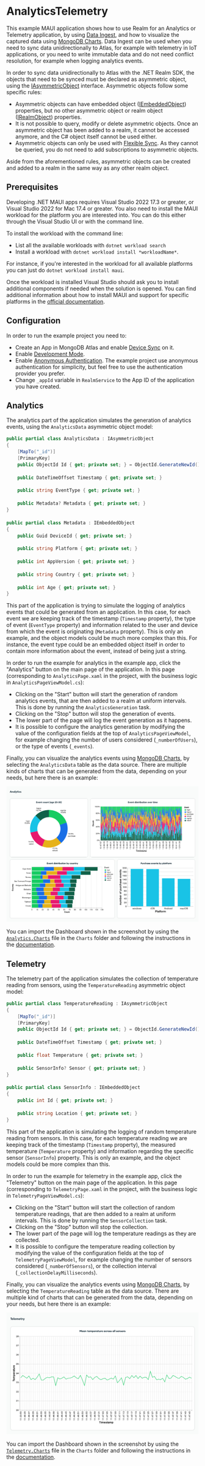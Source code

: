 # AnalyticsTelemetry

This example MAUI application shows how to use Realm for an Analytics or Telemetry application, by using [Data Ingest](https://www.mongodb.com/docs/realm/sdk/dotnet/sync/asymmetric-sync/), and how to visualize the captured data using [MongoDB Charts](https://www.mongodb.com/docs/charts/). Data Ingest can be used when you need to sync data unidirectionally to Atlas, for example with telemetry in IoT applications, or you need to write immutable data and do not need conflict resolution, for example when logging analytics events. 

In order to sync data unidirectionally to Atlas with the .NET Realm SDK, the objects that need to be synced must be declared as asymmetric object, using the [IAsymmetricObject](https://www.mongodb.com/docs/realm-sdks/dotnet/latest/reference/Realms.IAsymmetricObject.html) interface. Asymmetric objects follow some specific rules:
- Asymmetric objects can have embedded object ([IEmbeddedObject](https://www.mongodb.com/docs/realm-sdks/dotnet/latest/reference/Realms.IEmbeddedObject.html)) properties, but no other asymmetric object or realm object ([IRealmObject](https://www.mongodb.com/docs/realm-sdks/dotnet/latest/reference/Realms.IRealmObject.html)) properties.
- It is not possible to query, modify or delete asymmetric objects. Once an asymmetric object has been added to a realm, it cannot be accessed anymore, and the C# object itself cannot be used either. 
- Asymmetric objects can only be used with [Flexible Sync](https://www.mongodb.com/docs/realm/sdk/dotnet/sync/flexible-sync/). As they cannot be queried, you do not need to add subscriptions to asymmetric objects.   

Aside from the aforementioned rules, asymmetric objects can be created and added to a realm in the same way as any other realm object. 

## Prerequisites

Developing .NET MAUI apps requires Visual Studio 2022 17.3 or greater, or Visual Studio 2022 for Mac 17.4 or greater. You also need to install the MAUI workload for the platform you are interested into. You can do this either through the Visual Studio UI or with the command line.

To install the workload with the command line:
- List all the available workloads with `dotnet workload search`
- Install a workload with `dotnet workload install *workloadName*`. 

For instance, if you're interested in the workload for all available platforms you can just do `dotnet workload install maui`. 

Once the workload is installed Visual Studio should ask you to install additional components if needed when the solution is opened. You can find additional information about how to install MAUI and support for specific platforms in the [official documentation](https://learn.microsoft.com/en-us/dotnet/maui/get-started/installation?tabs=vswin).

## Configuration

In order to run the example project you need to:
- Create an App in MongoDB Atlas and enable [Device Sync](https://www.mongodb.com/docs/atlas/app-services/sync/get-started/) on it. 
- Enable [Development Mode](https://www.mongodb.com/docs/atlas/app-services/sync/configure/sync-settings/).
- Enable [Anonymous Authentication](https://www.mongodb.com/docs/atlas/app-services/authentication/anonymous/). The example project use anonymous authentication for simplicity, but feel free to use the authentication provider you prefer. 
- Change `_appId` variable in `RealmService` to the App ID of the application you have created. 

## Analytics

The analytics part of the application simulates the generation of analytics events, using the `AnalyticsData` asymmetric object model:

```csharp
public partial class AnalyticsData : IAsymmetricObject
{
    [MapTo("_id")]
    [PrimaryKey]
    public ObjectId Id { get; private set; } = ObjectId.GenerateNewId();

    public DateTimeOffset Timestamp { get; private set; }

    public string EventType { get; private set; }

    public Metadata? Metadata { get; private set; }
}

public partial class Metadata : IEmbeddedObject
{
    public Guid DeviceId { get; private set; }

    public string Platform { get; private set; }

    public int AppVersion { get; private set; }

    public string Country { get; private set; }

    public int Age { get; private set; }
}
```
This part of the application is trying to simulate the logging of analytics events that could be generated from an application. In this case, for each event we are keeping track of the timestamp (`Timestamp` property), the type of event (`EventType` property) and information related to the user and device from which the event is originating (`Metadata` property). This is only an example, and the object models could be much more complex than this. For instance, the event type could be an embedded object itself in order to contain more information about the event, instead of being just a string.

In order to run the example for analytics in the example app, click the "Analytics" button on the main page of the application.
In this page (corresponding to `AnalyticsPage.xaml` in the project, with the business logic in `AnalyticsPageViewModel.cs`):
- Clicking on the "Start" button will start the generation of random analytics events, that are then added to a realm at uniform intervals. This is done by running the `AnalyticsGeneration` task.
- Clicking on the "Stop" button will stop the generation of events. 
- The lower part of the page will log the event generation as it happens. 
- It is possible to configure the analytics generation by modifying the value of the configuration fields at the top of `AnalyticsPageViewModel`, for example changing the number of users considered (`_numberOfUsers`), or the type of events (`_events`).

Finally, you can visualize the analytics events using [MongoDB Charts](https://www.mongodb.com/docs/charts/), by selecting the `AnalyticsData` table as the data source. There are multiple kinds of charts that can be generated from the data, depending on your needs, but here there is an example:

![Screenshot showing different kind of charts generated from the analytics data with MongoDB Charts](Charts/Analytics.png "Analytics")

You can import the Dashboard shown in the screenshot by using the [`Analytics.Charts`](Charts/Analytics.charts) file in the `Charts` folder and following the instructions in the [documentation](https://www.mongodb.com/docs/charts/dashboards/#import-a-dashboard-from-a-file). 

## Telemetry

The telemetry part of the application simulates the collection of temperature reading from sensors, using the `TemperatureReading` asymmetric object model:

```csharp
public partial class TemperatureReading : IAsymmetricObject
{
    [MapTo("_id")]
    [PrimaryKey]
    public ObjectId Id { get; private set; } = ObjectId.GenerateNewId();

    public DateTimeOffset Timestamp { get; private set; }

    public float Temperature { get; private set; }

    public SensorInfo? Sensor { get; private set; }
}

public partial class SensorInfo : IEmbeddedObject
{
    public int Id { get; private set; }

    public string Location { get; private set; }
}
```
This part of the application is simulating the logging of random temperature reading from sensors. In this case, for each temperature reading we are keeping track of the timestamp (`Timestamp` property), the measured temperature (`Temperature` property) and information regarding the specific sensor (`SensorInfo`) property. This is only an example, and the object models could be more complex than this.

In order to run the example for telemetry in the example app, click the "Telemetry" button on the main page of the application.
In this page (corresponding to `TelemetryPage.xaml` in the project, with the business logic in `TelemetryPageViewModel.cs`):
- Clicking on the "Start" button will start the collection of random temperature readings, that are then added to a realm at uniform intervals. This is done by running the `SensorCollection` task.
- Clicking on the "Stop" button will stop the collection. 
- The lower part of the page will log the temperature readings as they are collected. 
- It is possible to configure the temperature reading collection by modifying the value of the configuration fields at the top of `TelemetryPageViewModel`, for example changing the number of sensors considered (`_numberOfSensors`), or the collection interval (`_collectionDelayMilliseconds`).

Finally, you can visualize the analytics events using [MongoDB Charts](https://www.mongodb.com/docs/charts/), by selecting the `TemperatureReading` table as the data source. There are multiple kind of charts that can be generated from the data, depending on your needs, but here there is an example:

![Screenshot showing different kind of charts generated from the sensor data with MongoDB Charts](Charts/Telemetry.png "Analytics")

You can import the Dashboard shown in the screenshot by using the [`Telemetry.Charts`](Charts/Telemetry.charts) file in the `Charts` folder and following the instructions in the [documentation](https://www.mongodb.com/docs/charts/dashboards/#import-a-dashboard-from-a-file). 
